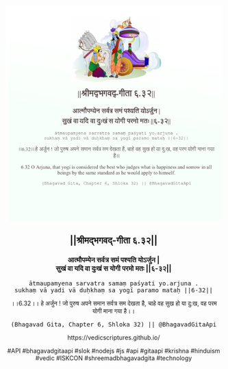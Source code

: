 <img src="../../asset/BG_6_32.png"/>
<center><h2>||श्रीमद्‍भगवद्‍-गीता ६.३२||</h2>
<h3>आत्मौपम्येन सर्वत्र समं पश्यति योऽर्जुन |<br/>सुखं वा यदि वा दुःखं स योगी परमो मतः ||६-३२||</h3>
<pre>ātmaupamyena sarvatra samaṃ paśyati yo.arjuna .<br/>sukhaṃ vā yadi vā duḥkhaṃ sa yogī paramo mataḥ ||6-32||</pre>
<p>।।6.32।। हे अर्जुन ! जो पुरुष अपने समान सर्वत्र सम देखता है, चाहे वह सुख हो या दु:ख, वह परम योगी माना गया है।।</p>
<pre>(Bhagavad Gita, Chapter 6, Shloka 32) || @BhagavadGitaApi</pre><p>https://vedicscriptures.github.io/</p><p>#API #bhagavadgitaapi #slok #nodejs #js #api #gitaapi #krishna #hinduism #vedic #ISKCON #shreemadbhagavadgita #technology</p></center>
